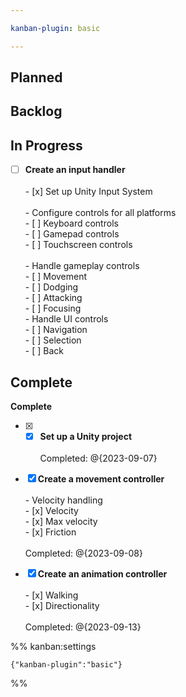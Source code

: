 ```yaml
---

kanban-plugin: basic

---
```


## Planned



## Backlog



## In Progress

- [ ] **Create an input handler**<br><br> - [x] Set up Unity Input System<br><br> - Configure controls for all platforms<br>	 - [ ] Keyboard controls<br>	 - [ ] Gamepad controls<br>	 - [ ] Touchscreen controls<br><br> - Handle gameplay controls<br>	 - [ ] Movement<br>	 - [ ] Dodging<br>	 - [ ] Attacking<br>	 - [ ] Focusing<br>- Handle UI controls<br>	-  [ ] Navigation<br>	-  [ ] Selection<br>	-  [ ] Back


## Complete

**Complete**
- [x] - [x] **Set up a Unity project**<br><br>Completed: @{2023-09-07}
- [x] **Create a movement controller**<br><br> - Velocity handling<br>	 - [x] Velocity<br>	 - [x] Max velocity<br>	 - [x] Friction<br><br>Completed: @{2023-09-08}
- [x] **Create an animation controller**<br><br> - [x] Walking<br> - [x] Directionality<br><br>Completed: @{2023-09-13}




%% kanban:settings
```
{"kanban-plugin":"basic"}
```
%%